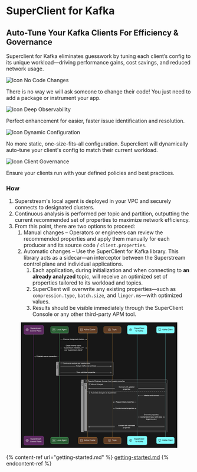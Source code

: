 # SuperClient for Kafka

## Auto-Tune Your Kafka Clients For Efficiency & Governance

Superclient for Kafka eliminates guesswork by tuning each client’s config to its unique workload—driving performance gains, cost savings, and reduced network usage.

![Icon](https://cdn.prod.website-files.com/6834bf545aa0a8461c3bc7e7/6834bf545aa0a8461c3bcad0_Vector%20\(52\).svg) No Code Changes

There is no way we will ask someone to change their code! You just need to add a package or instrument your app.

![Icon](https://cdn.prod.website-files.com/6834bf545aa0a8461c3bc7e7/6834bf545aa0a8461c3bcad0_Vector%20\(52\).svg) Deep Observability

Perfect enhancement for easier, faster issue identification and resolution.

![Icon](https://cdn.prod.website-files.com/6834bf545aa0a8461c3bc7e7/6834bf545aa0a8461c3bcad0_Vector%20\(52\).svg) Dynamic Configuration

No more static, one-size-fits-all configuration. Superclient will dynamically auto-tune your client's config to match their current workload.

![Icon](https://cdn.prod.website-files.com/6834bf545aa0a8461c3bc7e7/6834bf545aa0a8461c3bcad0_Vector%20\(52\).svg) Client Governance

Ensure your clients run with your defined policies and best practices.

### How

1. Superstream's local agent is deployed in your VPC and securely connects to designated clusters.
2. Continuous analysis is performed per topic and partition, outputting the current recommended set of properties to maximize network efficiency.
3. From this point, there are two options to proceed:
   1. Manual changes – Operators or engineers can review the recommended properties and apply them manually for each producer and its source code / `client.properties`.
   2. Automatic changes – Use the SuperClient for Kafka library. This library acts as a sidecar—an interceptor between the Superstream control plane and individual applications.
      1. Each application, during initialization and when connecting to **an already analyzed** topic, will receive an optimized set of properties tailored to its workload and topics.
      2. SuperClient will overwrite any existing properties—such as `compression.type`, `batch.size`, and `linger.ms`—with optimized values.
      3. Results should be visible immediately through the SuperClient Console or any other third-party APM tool.

<figure><img src="../../.gitbook/assets/SuperClient sequence diagram.png" alt=""><figcaption></figcaption></figure>

{% content-ref url="getting-started.md" %}
[getting-started.md](getting-started.md)
{% endcontent-ref %}
